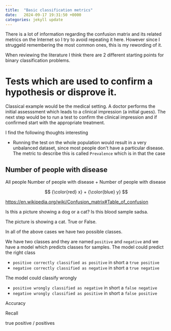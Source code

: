 ```yaml
---
title:  "Basic classification metrics"
date:   2024-09-17 19:31:50 +0000
categories: jekyll update
---
```



There is a lot of information regarding the confusion matrix and its related metrics on the Internet so I try to avoid repeating it here.
However since I struggeld remembering the most common ones, this is my rewording of it.

When reviewing the literature I think there are 2 different starting points for binary classification problems.

# Tests which are used to confirm a hypothesis or disprove it.

  Classical example would be the medical setting.
  A doctor performs the initial assesssment which leads to a clinical impression (a initial guess). 
  The next step would be to run a test to confirm the clinical impression and if confirmed start with the appropriate treatment.

  I find the following thoughts interesting
  * Running the test on the whole population would result in a very unbalanced dataset, since most people don't have a particular disease. The metric to describe this is called `Prevalence` which is in that the case 

Number of people with disease
-
All people
Number of people with disease + Number of people with disease 


$$
{\color{red} x} + {\color{blue} y}
$$

https://en.wikipedia.org/wiki/Confusion_matrix#Table_of_confusion 

Is this a picture showing a dog or a cat? 
Is this blood sample sadsa.


The picture is showing a cat. True or False.

In all of the above cases we have two possible classes.


We have two classes and they are named `positive`  and `negative` and we have a model which predicts classes for samples.
The model could predict the right class
*  `positive correctly classified as positive` in short a `true positive` 
*  `negative correctly classified as negative` in short a `true negative` 

The model could classify wrongly
*  `positive wrongly classified as negative` in short a `false negative` 
*  `negative wrongly classified as positive` in short a `false positive` 

Accuracy

Recall

true positive / positives